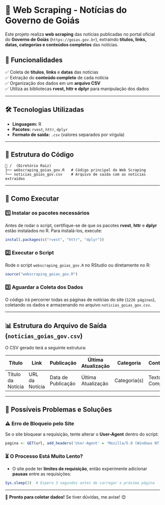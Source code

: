 # 📰 Web Scraping - Notícias do Governo de Goiás

Este projeto realiza **web scraping** das notícias publicadas no portal oficial do **Governo de Goiás** (`https://goias.gov.br`), extraindo **títulos, links, datas, categorias e conteúdos completos** das notícias.

## 📌 Funcionalidades

✅ Coleta de **títulos**, **links** e **datas** das notícias  
✅ Extração do **conteúdo completo** de cada notícia  
✅ Organização dos dados em um **arquivo CSV**  
✅ Utiliza as bibliotecas **rvest, httr e dplyr** para manipulação dos dados  

---

## 🛠 Tecnologias Utilizadas

- **Linguagem:** R
- **Pacotes:** `rvest`, `httr`, `dplyr`
- **Formato de saída:** `.csv` (valores separados por vírgula)

---

## 📂 Estrutura do Código

```
📁 /  (Diretório Raiz)
├── webscraping_goias_gov.R   # Código principal do Web Scraping
└── noticias_goias_gov.csv    # Arquivo de saída com as notícias extraídas
```

---

## 🚀 Como Executar

### 1️⃣ **Instalar os pacotes necessários**
Antes de rodar o script, certifique-se de que os pacotes **rvest**, **httr** e **dplyr** estão instalados no R. Para instalá-los, execute:

```r
install.packages(c("rvest", "httr", "dplyr"))
```

### 2️⃣ **Executar o Script**
Rode o script `webscraping_goias_gov.R` no RStudio ou diretamente no R:

```r
source("webscraping_goias_gov.R")
```

### 3️⃣ **Aguardar a Coleta dos Dados**
O código irá percorrer todas as páginas de notícias do site (`1226 páginas`), coletando os dados e armazenando no arquivo `noticias_goias_gov.csv`.

---

## 📊 Estrutura do Arquivo de Saída (`noticias_goias_gov.csv`)

O CSV gerado terá a seguinte estrutura:

| Título | Link | Publicação | Última Atualização | Categoria | Conteúdo |
|--------|------|------------|--------------------|-----------|----------|
| Título da Notícia | URL da Notícia | Data de Publicação | Última Atualização | Categoria(s) | Texto Completo |

---

## 🛑 Possíveis Problemas e Soluções

### ⚠️ **Erro de Bloqueio pelo Site**
Se o site bloquear a requisição, tente alterar o **User-Agent** dentro do script:

```r
pagina <- GET(url, add_headers('User-Agent' = 'Mozilla/5.0 (Windows NT 10.0; Win64; x64) AppleWebKit/537.36 (KHTML, como Gecko) Chrome/91.0.4472.124 Safari/537.36'))
```

### ⏳ **O Processo Está Muito Lento?**
- O site pode ter **limites de requisição**, então experimente adicionar **pausas** entre as requisições:

```r
Sys.sleep(3)  # Espera 3 segundos antes de carregar a próxima página
```

---

🚀 **Pronto para coletar dados!** Se tiver dúvidas, me avise! 😊
